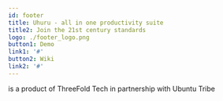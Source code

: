 ```yaml
---
id: footer
title: Uhuru - all in one productivity suite
title2: Join the 21st century standards
logo: ./footer_logo.png
button1: Demo
link1: '#'
button2: Wiki
link2: '#'
---
```


is a product of ThreeFold Tech in partnership with Ubuntu Tribe
